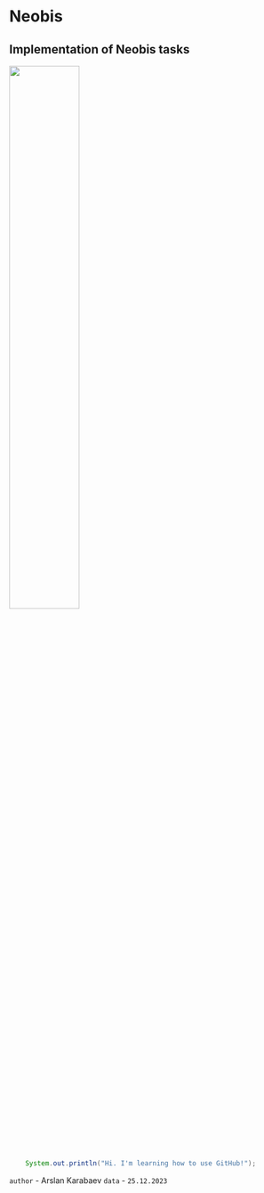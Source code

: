 # Neobis
Implementation of Neobis tasks
------------------------------
<img src='https://avatars.dzeninfra.ru/get-zen_doc/9429668/pub_6488e1338db8a36014c2d6ef_6488e19e5208a65c04e8f31d/scale_1200' width=50%>

```java
    System.out.println("Hi. I'm learning how to use GitHub!");
```
    
`author` - Arslan Karabaev
`data` - `25.12.2023`
